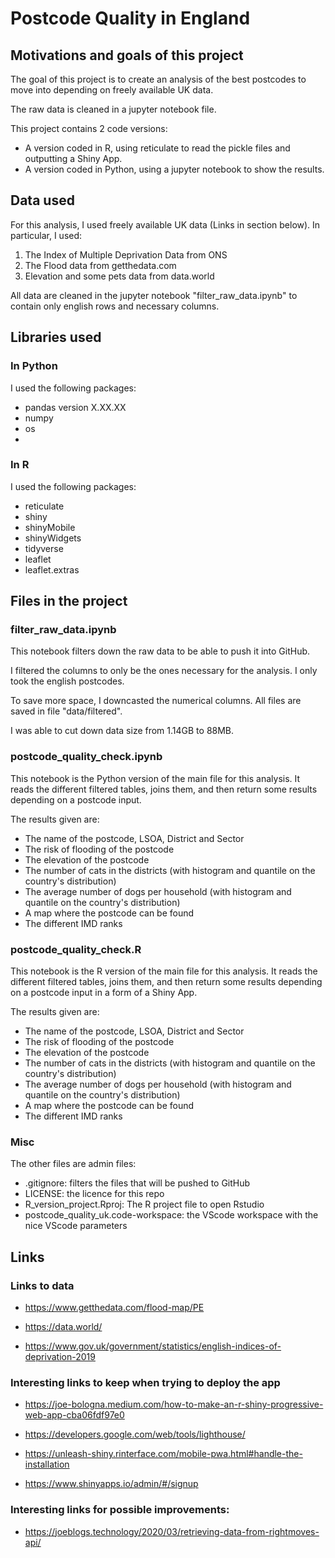 # Postcode Quality in England

## Motivations and goals of this project

The goal of this project is to create an analysis of the best postcodes to move into depending on freely available UK data.

The raw data is cleaned in a jupyter notebook file.

This project contains 2 code versions: 

- A version coded in R, using reticulate to read the pickle files and outputting a Shiny App.
- A version coded in Python, using a jupyter notebook to show the results.


## Data used

For this analysis, I used freely available UK data (Links in section below). In particular, I used:

1. The Index of Multiple Deprivation Data from ONS
2. The Flood data from getthedata.com
3. Elevation and some pets data from data.world

All data are cleaned in the jupyter notebook "filter_raw_data.ipynb" to contain only english rows and necessary columns.



## Libraries used

### In Python

I used the following packages:

- pandas version X.XX.XX 
- numpy
- os
- 

### In R

I used the following packages:

- reticulate
- shiny
- shinyMobile
- shinyWidgets
- tidyverse
- leaflet
- leaflet.extras


## Files in the project

### filter_raw_data.ipynb

This notebook filters down the raw data to be able to push it into GitHub.

I filtered the columns to only be the ones necessary for the analysis. I only took the english postcodes.

To save more space, I downcasted the numerical columns. All files are saved in file "data/filtered".

I was able to cut down data size from 1.14GB to 88MB.


### postcode_quality_check.ipynb

This notebook is the Python version of the main file for this analysis. 
It reads the different filtered tables, joins them, and then return some results depending on a postcode input.

The results given are:
- The name of the postcode, LSOA, District and Sector
- The risk of flooding of the postcode
- The elevation of the postcode
- The number of cats in the districts (with histogram and quantile on the country's distribution)
- The average number of dogs per household (with histogram and quantile on the country's distribution)
- A map where the postcode can be found
- The different IMD ranks

### postcode_quality_check.R

This notebook is the R version of the main file for this analysis. 
It reads the different filtered tables, joins them, and then return some results depending on a postcode input in a form of a Shiny App.

The results given are:
- The name of the postcode, LSOA, District and Sector
- The risk of flooding of the postcode
- The elevation of the postcode
- The number of cats in the districts (with histogram and quantile on the country's distribution)
- The average number of dogs per household (with histogram and quantile on the country's distribution)
- A map where the postcode can be found
- The different IMD ranks

### Misc

The other files are admin files:
- .gitignore: filters the files that will be pushed to GitHub
- LICENSE: the licence for this repo
- R_version_project.Rproj: The R project file to open Rstudio
- postcode_quality_uk.code-workspace: the VScode workspace with the nice VScode parameters


## Links

### Links to data

- https://www.getthedata.com/flood-map/PE

- https://data.world/

- https://www.gov.uk/government/statistics/english-indices-of-deprivation-2019


### Interesting links to keep when trying to deploy the app

- https://joe-bologna.medium.com/how-to-make-an-r-shiny-progressive-web-app-cba06fdf97e0

- https://developers.google.com/web/tools/lighthouse/

- https://unleash-shiny.rinterface.com/mobile-pwa.html#handle-the-installation

- https://www.shinyapps.io/admin/#/signup


### Interesting links for possible improvements:

- https://joeblogs.technology/2020/03/retrieving-data-from-rightmoves-api/




<!-- 
## In the blog post:

- A clear and engaging title and image.
- Your questions of interest.
- Your findings for those questions with a supporting statistic(s), table, or visual. -->
